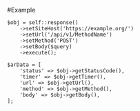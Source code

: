 #Example

    $obj = self::response()
        ->setSiteHost('https://example.org/')
        ->setUrl('/api/v1/MethodName')
        ->setMethod('POST')
        ->setBody($query)
        ->execute();

    $arData = [
        'status' => $obj->getStatusCode(),
        'timer' => $obj->getTimer(),
        'url' => $obj->getUrl(),
        'method' => $obj->getMethod(),
        'body' => $obj->getBody(),
    ];

